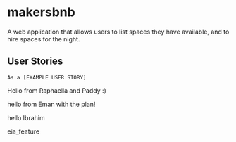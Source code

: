 # makersbnb
A web application that allows users to list spaces they have available, and to hire spaces for the night.

## User Stories

```
As a [EXAMPLE USER STORY]

```

Hello from Raphaella and Paddy :) 


hello from Eman with the plan!

hello Ibrahim

eia_feature